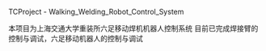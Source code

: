 TCProject - Walking_Welding_Robot_Control_System

本项目为上海交通大学重装所六足移动焊机机器人控制系统
目前已完成焊接臂的控制与调试，六足移动机器人的控制与调试
